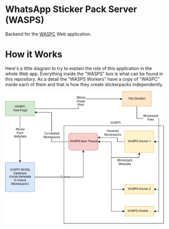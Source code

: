 # WhatsApp Sticker Pack Server (WASPS)

Backend for the [WASPC](https://github.com/Milanesa-chan/WhatsApp-Sticker-Pack-Creator "WASPC Repository") Web application.

# How it Works

Here's a little diagram to try to explain the role of this application in the whole Web app. Everything inside the "WASPS" box is what can be found in this repository. As a detail the "WASPS Workers" have a copy of "WASPC" inside each of them and that is how they create stickerpacks independently.

![](https://raw.githubusercontent.com/Milanesa-chan/WhatsApp-Sticker-Pack-Server/master/Workflow%20Diagram.png)
